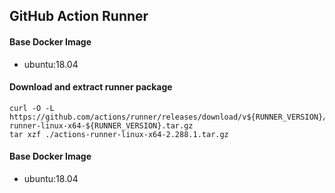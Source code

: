 ## GitHub Action Runner


#### **Base Docker Image**

* ubuntu:18.04

#### **Download and extract runner package**

```shell
curl -O -L https://github.com/actions/runner/releases/download/v${RUNNER_VERSION}/actions-runner-linux-x64-${RUNNER_VERSION}.tar.gz
tar xzf ./actions-runner-linux-x64-2.288.1.tar.gz
```

#### **Base Docker Image**

* ubuntu:18.04
